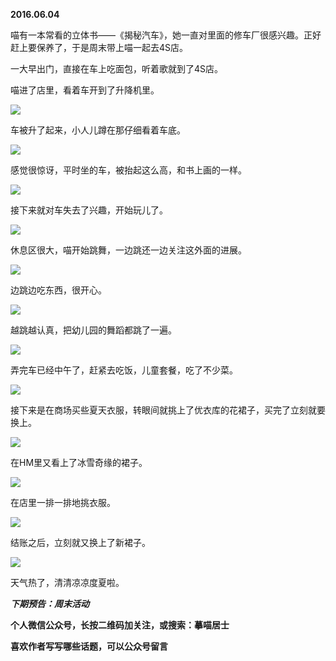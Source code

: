
          
            
**2016.06.04**

喵有一本常看的立体书——《揭秘汽车》，她一直对里面的修车厂很感兴趣。正好赶上要保养了，于是周末带上喵一起去4S店。

一大早出门，直接在车上吃面包，听着歌就到了4S店。

喵进了店里，看着车开到了升降机里。




![](img/51001-e5cfa71f157b558b.jpg)




车被升了起来，小人儿蹲在那仔细看着车底。




![](img/51001-7dfc19351d06dccd.jpg)




感觉很惊讶，平时坐的车，被抬起这么高，和书上画的一样。




![](img/51001-3769ac141857aae3.jpg)




接下来就对车失去了兴趣，开始玩儿了。




![](img/51001-ea59bb13afddc0a5.jpg)




休息区很大，喵开始跳舞，一边跳还一边关注这外面的进展。




![](img/51001-51df1d4c26a77d66.jpg)




边跳边吃东西，很开心。




![](img/51001-04d8e8ca0dcd12fd.jpg)




越跳越认真，把幼儿园的舞蹈都跳了一遍。




![](img/51001-4e93e55f3ab64219.jpg)




弄完车已经中午了，赶紧去吃饭，儿童套餐，吃了不少菜。




![](img/51001-0c9f95a8d25ea2c7.jpg)




接下来是在商场买些夏天衣服，转眼间就挑上了优衣库的花裙子，买完了立刻就要换上。




![](img/51001-872639ff9c3e1e9f.jpg)




在HM里又看上了冰雪奇缘的裙子。




![](img/51001-5471173aad854824.jpg)




在店里一排一排地挑衣服。




![](img/51001-8be380d30c3fe06d.jpg)




结账之后，立刻就又换上了新裙子。




![](img/51001-bf1665bc987262f1.jpg)




天气热了，清清凉凉度夏啦。


***下期预告：周末活动***


**个人微信公众号，长按二维码加关注，或搜索：摹喵居士**

**喜欢作者写写哪些话题，可以公众号留言**




          
        